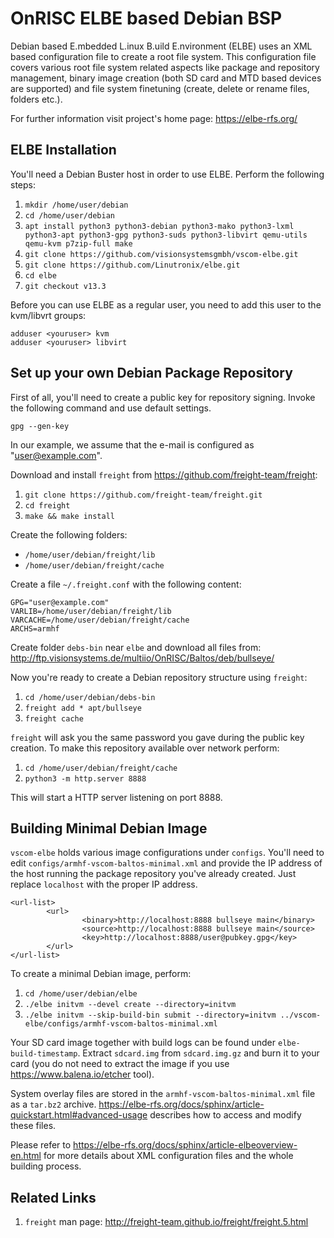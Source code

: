 OnRISC ELBE based Debian BSP
============================

Debian based E.mbedded L.inux B.uild E.nvironment (ELBE) uses an XML based
configuration file to create a root file system. This configuration file covers
various root file system related aspects like package and repository
management, binary image creation (both SD card and MTD based devices are
supported) and file system finetuning (create, delete or rename files, folders
etc.).

For further information visit project's home page: https://elbe-rfs.org/

ELBE Installation
-----------------

You'll need a Debian Buster host in order to use ELBE. Perform the following steps:

1. `mkdir /home/user/debian`
2. `cd /home/user/debian`
3. `apt install python3 python3-debian python3-mako python3-lxml python3-apt python3-gpg python3-suds python3-libvirt qemu-utils qemu-kvm p7zip-full make`
4. `git clone https://github.com/visionsystemsgmbh/vscom-elbe.git`
5. `git clone https://github.com/Linutronix/elbe.git`
6. `cd elbe`
7. `git checkout v13.3`

Before you can use ELBE as a regular user, you need to add this user to the
kvm/libvrt groups:

    adduser <youruser> kvm
    adduser <youruser> libvirt

Set up your own Debian Package Repository
-----------------------------------------

First of all, you'll need to create a public key for repository signing. Invoke
the following command and use default settings.

    gpg --gen-key

In our example, we assume that the e-mail is configured as "user@example.com".

Download and install `freight` from https://github.com/freight-team/freight:

1. `git clone https://github.com/freight-team/freight.git`
2. `cd freight`
3. `make && make install`

Create the following folders:

* `/home/user/debian/freight/lib`
* `/home/user/debian/freight/cache`

Create a file `~/.freight.conf` with the following content:

    GPG="user@example.com"
    VARLIB=/home/user/debian/freight/lib
    VARCACHE=/home/user/debian/freight/cache
    ARCHS=armhf

Create folder `debs-bin` near `elbe` and download all files from:
http://ftp.visionsystems.de/multiio/OnRISC/Baltos/deb/bullseye/

Now you're ready to create a Debian repository structure using `freight`:

1. `cd /home/user/debian/debs-bin`
2. `freight add * apt/bullseye`
3. `freight cache`

`freight` will ask you the same password you gave during the public key
creation. To make this repository available over network perform:

1. `cd /home/user/debian/freight/cache`
2. `python3 -m http.server 8888`

This will start a HTTP server listening on port 8888.

Building Minimal Debian Image
-----------------------------

`vscom-elbe` holds various image configurations under `configs`. You'll need to
edit `configs/armhf-vscom-baltos-minimal.xml` and provide the IP address of
the host running the package repository you've already created. Just replace
`localhost` with the proper IP address.

    <url-list>
            <url>
                    <binary>http://localhost:8888 bullseye main</binary>
                    <source>http://localhost:8888 bullseye main</source>
                    <key>http://localhost:8888/user@pubkey.gpg</key>
            </url>
    </url-list>

To create a minimal Debian image, perform:

1. `cd /home/user/debian/elbe`
2. `./elbe initvm --devel create --directory=initvm`
3. `./elbe initvm --skip-build-bin submit --directory=initvm ../vscom-elbe/configs/armhf-vscom-baltos-minimal.xml`

Your SD card image together with build logs can be found under
`elbe-build-timestamp`. Extract `sdcard.img` from `sdcard.img.gz` and burn
it to your card (you do not need to extract the image if you use
https://www.balena.io/etcher tool).

System overlay files are stored in the `armhf-vscom-baltos-minimal.xml` file as
a `tar.bz2` archive. https://elbe-rfs.org/docs/sphinx/article-quickstart.html#advanced-usage
describes how to access and modify these files.

Please refer to https://elbe-rfs.org/docs/sphinx/article-elbeoverview-en.html
for more details about XML configuration files and the whole building process.

Related Links
-------------

1. `freight` man page: http://freight-team.github.io/freight/freight.5.html
